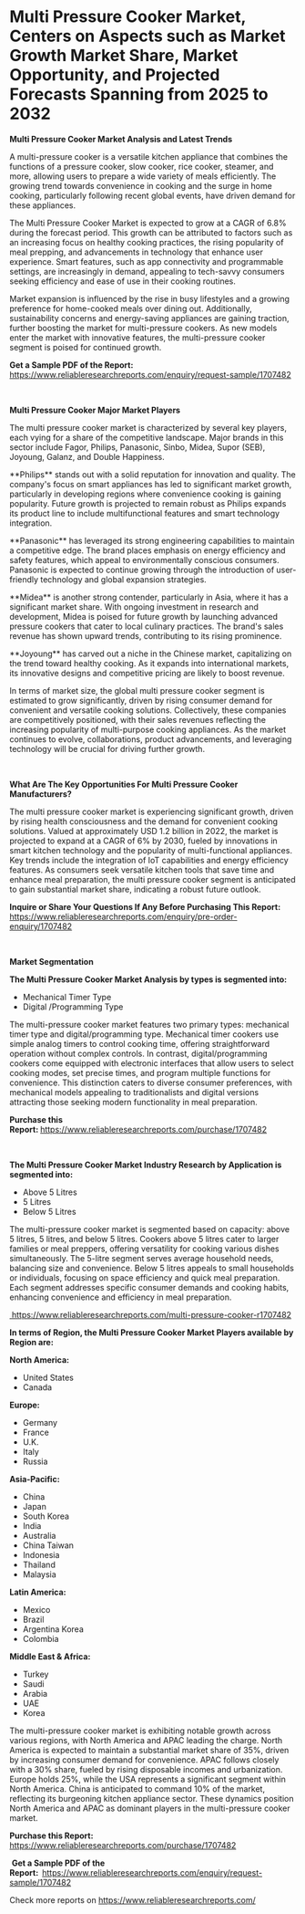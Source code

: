 <p><h1>Multi Pressure Cooker Market, Centers on Aspects such as Market Growth Market Share, Market Opportunity, and Projected Forecasts Spanning from 2025 to 2032</h1></p><p><strong>Multi Pressure Cooker Market Analysis and Latest Trends</strong></p>
<p><p>A multi-pressure cooker is a versatile kitchen appliance that combines the functions of a pressure cooker, slow cooker, rice cooker, steamer, and more, allowing users to prepare a wide variety of meals efficiently. The growing trend towards convenience in cooking and the surge in home cooking, particularly following recent global events, have driven demand for these appliances. </p><p>The Multi Pressure Cooker Market is expected to grow at a CAGR of 6.8% during the forecast period. This growth can be attributed to factors such as an increasing focus on healthy cooking practices, the rising popularity of meal prepping, and advancements in technology that enhance user experience. Smart features, such as app connectivity and programmable settings, are increasingly in demand, appealing to tech-savvy consumers seeking efficiency and ease of use in their cooking routines.</p><p>Market expansion is influenced by the rise in busy lifestyles and a growing preference for home-cooked meals over dining out. Additionally, sustainability concerns and energy-saving appliances are gaining traction, further boosting the market for multi-pressure cookers. As new models enter the market with innovative features, the multi-pressure cooker segment is poised for continued growth.</p></p>
<p><strong>Get a Sample PDF of the Report:&nbsp;</strong> <a href="https://www.reliableresearchreports.com/enquiry/request-sample/1707482?utm_campaign=2253&utm_medium=2&utm_source=Github&utm_content=ia&utm_term=25032025&utm_id=multi-pressure-cooker">https://www.reliableresearchreports.com/enquiry/request-sample/1707482</a></p>
<p>&nbsp;</p>
<p><strong>Multi Pressure Cooker Major Market Players</strong></p>
<p><p>The multi pressure cooker market is characterized by several key players, each vying for a share of the competitive landscape. Major brands in this sector include Fagor, Philips, Panasonic, Sinbo, Midea, Supor (SEB), Joyoung, Galanz, and Double Happiness. </p><p>**Philips** stands out with a solid reputation for innovation and quality. The company's focus on smart appliances has led to significant market growth, particularly in developing regions where convenience cooking is gaining popularity. Future growth is projected to remain robust as Philips expands its product line to include multifunctional features and smart technology integration.</p><p>**Panasonic** has leveraged its strong engineering capabilities to maintain a competitive edge. The brand places emphasis on energy efficiency and safety features, which appeal to environmentally conscious consumers. Panasonic is expected to continue growing through the introduction of user-friendly technology and global expansion strategies.</p><p>**Midea** is another strong contender, particularly in Asia, where it has a significant market share. With ongoing investment in research and development, Midea is poised for future growth by launching advanced pressure cookers that cater to local culinary practices. The brand's sales revenue has shown upward trends, contributing to its rising prominence.</p><p>**Joyoung** has carved out a niche in the Chinese market, capitalizing on the trend toward healthy cooking. As it expands into international markets, its innovative designs and competitive pricing are likely to boost revenue.</p><p>In terms of market size, the global multi pressure cooker segment is estimated to grow significantly, driven by rising consumer demand for convenient and versatile cooking solutions. Collectively, these companies are competitively positioned, with their sales revenues reflecting the increasing popularity of multi-purpose cooking appliances. As the market continues to evolve, collaborations, product advancements, and leveraging technology will be crucial for driving further growth.</p></p>
<p>&nbsp;</p>
<p><strong>What Are The Key Opportunities For Multi Pressure Cooker Manufacturers?</strong></p>
<p><p>The multi pressure cooker market is experiencing significant growth, driven by rising health consciousness and the demand for convenient cooking solutions. Valued at approximately USD 1.2 billion in 2022, the market is projected to expand at a CAGR of 6% by 2030, fueled by innovations in smart kitchen technology and the popularity of multi-functional appliances. Key trends include the integration of IoT capabilities and energy efficiency features. As consumers seek versatile kitchen tools that save time and enhance meal preparation, the multi pressure cooker segment is anticipated to gain substantial market share, indicating a robust future outlook.</p></p>
<p><strong>Inquire or Share Your Questions If Any Before Purchasing This Report:</strong> <a href="https://www.reliableresearchreports.com/enquiry/pre-order-enquiry/1707482?utm_campaign=2253&utm_medium=2&utm_source=Github&utm_content=ia&utm_term=25032025&utm_id=multi-pressure-cooker">https://www.reliableresearchreports.com/enquiry/pre-order-enquiry/1707482</a></p>
<p>&nbsp;</p>
<p><strong>Market Segmentation</strong></p>
<p><strong>The Multi Pressure Cooker Market Analysis by types is segmented into:</strong></p>
<p><ul><li>Mechanical Timer Type</li><li>Digital /Programming Type</li></ul></p>
<p><p>The multi-pressure cooker market features two primary types: mechanical timer type and digital/programming type. Mechanical timer cookers use simple analog timers to control cooking time, offering straightforward operation without complex controls. In contrast, digital/programming cookers come equipped with electronic interfaces that allow users to select cooking modes, set precise times, and program multiple functions for convenience. This distinction caters to diverse consumer preferences, with mechanical models appealing to traditionalists and digital versions attracting those seeking modern functionality in meal preparation.</p></p>
<p><strong>Purchase this Report:&nbsp;</strong><a href="https://www.reliableresearchreports.com/purchase/1707482?utm_campaign=2253&utm_medium=2&utm_source=Github&utm_content=ia&utm_term=25032025&utm_id=multi-pressure-cooker">https://www.reliableresearchreports.com/purchase/1707482</a></p>
<p>&nbsp;</p>
<p><strong>The Multi Pressure Cooker Market Industry Research by Application is segmented into:</strong></p>
<p><ul><li>Above 5 Litres</li><li>5 Litres</li><li>Below 5 Litres</li></ul></p>
<p><p>The multi-pressure cooker market is segmented based on capacity: above 5 litres, 5 litres, and below 5 litres. Cookers above 5 litres cater to larger families or meal preppers, offering versatility for cooking various dishes simultaneously. The 5-litre segment serves average household needs, balancing size and convenience. Below 5 litres appeals to small households or individuals, focusing on space efficiency and quick meal preparation. Each segment addresses specific consumer demands and cooking habits, enhancing convenience and efficiency in meal preparation.</p></p>
<p><a href="https://www.reliableresearchreports.com/multi-pressure-cooker-r1707482?utm_campaign=2253&utm_medium=2&utm_source=Github&utm_content=ia&utm_term=25032025&utm_id=multi-pressure-cooker">&nbsp;https://www.reliableresearchreports.com/multi-pressure-cooker-r1707482</a></p>
<p><strong>In terms of Region, the Multi Pressure Cooker Market Players available by Region are:</strong></p>
<p>
    <p> <strong> North America: </strong>
        <ul>
            <li>United States</li>
            <li>Canada</li>
        </ul>
        </p> 
    <p> <strong> Europe: </strong>
        <ul>
            <li>Germany</li>
            <li>France</li>
            <li>U.K.</li>
            <li>Italy</li>
            <li>Russia</li>
        </ul>
        </p> 
    <p> <strong> Asia-Pacific: </strong>
        <ul>
            <li>China</li>
            <li>Japan</li>
            <li>South Korea</li>
            <li>India</li>
            <li>Australia</li>
            <li>China Taiwan</li>
            <li>Indonesia</li>
            <li>Thailand</li>
            <li>Malaysia</li>
        </ul>
        </p> 
    <p> <strong> Latin America: </strong>
        <ul>
            <li>Mexico</li>
            <li>Brazil</li>
            <li>Argentina Korea</li>
            <li>Colombia</li>
        </ul>
        </p> 
    <p> <strong> Middle East & Africa: </strong>
        <ul>
            <li>Turkey</li>
            <li>Saudi</li>
            <li>Arabia</li>
            <li>UAE</li>
            <li>Korea</li>
        </ul>
    </p>
    </p>
<p><p>The multi-pressure cooker market is exhibiting notable growth across various regions, with North America and APAC leading the charge. North America is expected to maintain a substantial market share of 35%, driven by increasing consumer demand for convenience. APAC follows closely with a 30% share, fueled by rising disposable incomes and urbanization. Europe holds 25%, while the USA represents a significant segment within North America. China is anticipated to command 10% of the market, reflecting its burgeoning kitchen appliance sector. These dynamics position North America and APAC as dominant players in the multi-pressure cooker market.</p></p>
<p><strong>Purchase this Report: </strong><a href="https://www.reliableresearchreports.com/purchase/1707482?utm_campaign=2253&utm_medium=2&utm_source=Github&utm_content=ia&utm_term=25032025&utm_id=multi-pressure-cooker">https://www.reliableresearchreports.com/purchase/1707482</a></p>
<p>&nbsp;<strong>Get a Sample PDF of the Report:&nbsp;&nbsp;</strong><a href="https://www.reliableresearchreports.com/enquiry/request-sample/1707482?utm_campaign=2253&utm_medium=2&utm_source=Github&utm_content=ia&utm_term=25032025&utm_id=multi-pressure-cooker">https://www.reliableresearchreports.com/enquiry/request-sample/1707482</a></p>
<p><strong></strong></p>
<p>Check more reports on <a href="https://www.reliableresearchreports.com/?utm_campaign=2253&utm_medium=2&utm_source=Github&utm_content=ia&utm_term=25032025&utm_id=multi-pressure-cooker">https://www.reliableresearchreports.com/</a></p>